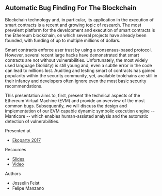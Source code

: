 ## Automatic Bug Finding For The Blockchain

Blockchain technology and, in particular, its application in the execution of smart contracts is a recent and growing topic of research. The most prevalent platform for the development and execution of smart contracts is the Ethereum blockchain, on which several projects have already been founded, with funding of up to multiple millions of dollars.

Smart contracts enforce user trust by using a consensus-based protocol. However, several recent large hacks have demonstrated that smart contracts are not without vulnerabilities. Unfortunately, the most widely used language (Solidity) is still young and, even a subtle error in the code can lead to millions lost. Auditing and testing smart of contracts has gained popularity within the security community, yet, available toolchains are still in their infancy and developers often ignore even the most basic security recommendations.

This presentation aims to, first, present the technical aspects of the Ethereum Virtual Machine (EVM) and provide an overview of the most common bugs. Subsequently, we will discuss the design and implementation of our EVM capable dynamic symbolic execution engine -- Manticore -- which enables human-assisted analysis and the automatic detection of vulnerabilities.

Presented at

* [Ekoparty 2017](https://ekoparty.org/)

Resources

* [Slides](https://github.com/trailofbits/presentations/blob/master/Automatic%20Bug-Finding%20for%20the%20Blockchain/abfftb.pdf)
* [Video](https://www.youtube.com/watch?v=r0cvQhBBw1w)

Authors

* Josselin Feist 
* Felipe Manzano
